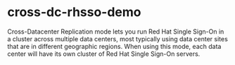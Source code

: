 # cross-dc-rhsso-demo
Cross-Datacenter Replication mode lets you run Red Hat Single Sign-On in a cluster across multiple data centers, most typically using data center sites that are in different geographic regions. When using this mode, each data center will have its own cluster of Red Hat Single Sign-On servers.
